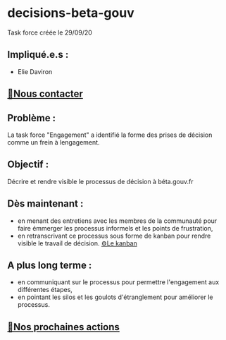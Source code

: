 # decisions-beta-gouv

Task force créée le 29/09/20

## Impliqué.e.s :
- Elie Daviron

## [📠Nous contacter](https://startups-detat.slack.com/archives/C01BZ6C5X1P)

## Problème : 

La task force "Engagement" a identifié la forme des prises de décision comme un frein à lengagement.

## Objectif :

Décrire et rendre visible le processus de décision à béta.gouv.fr

## Dès maintenant : 

- en menant des entretiens avec les membres de la communauté pour faire émmerger les processus informels et les points de frustration,
- en retranscrivant ce processus sous forme de kanban pour rendre visible le travail de décision. [⚙️Le kanban](https://trello.com/b/EscV8Zo6/betagouvfr-d%C3%A9cisions)

## A plus long terme : 

- en communiquant sur le processus pour permettre l'engagement aux différentes étapes,
- en pointant les silos et les goulots d'étranglement pour améliorer le processus.

## [🔎Nos prochaines actions](https://github.com/edacook/decisions-beta-gouv/projects/1)
